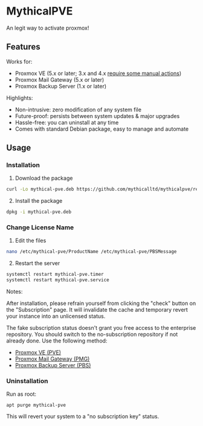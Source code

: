 # MythicalPVE

An legit way to activate proxmox!

## Features

Works for:

- Proxmox VE (5.x or later; 3.x and 4.x [require some manual actions](#compatibility-information-for-old-proxmox-ve-versions))
- Proxmox Mail Gateway (5.x or later)
- Proxmox Backup Server (1.x or later)

Highlights:

- Non-intrusive: zero modification of any system file
- Future-proof: persists between system updates & major upgrades
- Hassle-free: you can uninstall at any time
- Comes with standard Debian package, easy to manage and automate


## Usage

### Installation

1. Download the package 
```bash
curl -Lo mythical-pve.deb https://github.com/mythicalltd/mythicalpve/releases/latest/download/mythical-pve.deb
```
2. Install the package
```bash
dpkg -i mythical-pve.deb
```

### Change License Name

1. Edit the files
```bash
nano /etc/mythical-pve/ProductName /etc/mythical-pve/PBSMessage
```
2. Restart the server
```bash
systemctl restart mythical-pve.timer
systemctl restart mythical-pve.service
```

Notes:

After installation, please refrain yourself from clicking the "check" button on the "Subscription" page. It will invalidate the cache and temporary revert your instance into an unlicensed status.

The fake subscription status doesn't grant you free access to the enterprise repository. You should switch to the no-subscription repository if not already done. Use the following method:

- [Proxmox VE (PVE)](https://pve.proxmox.com/wiki/Package_Repositories#sysadmin_no_subscription_repo)
- [Proxmox Mail Gateway (PMG)](https://pmg.proxmox.com/pmg-docs/pmg-admin-guide.html#pmg_package_repositories)
- [Proxmox Backup Server (PBS)](https://pbs.proxmox.com/docs/installation.html#proxmox-backup-no-subscription-repository)

### Uninstallation

Run as root:

```shell
apt purge mythical-pve
```

This will revert your system to a "no subscription key" status.